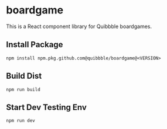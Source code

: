 # boardgame

This is a React component library for Quibbble boardgames. 

## Install Package

```
npm install npm.pkg.github.com@quibbble/boardgame@<VERSION>
```

## Build Dist

```
npm run build
```

## Start Dev Testing Env

```
npm run dev
```
